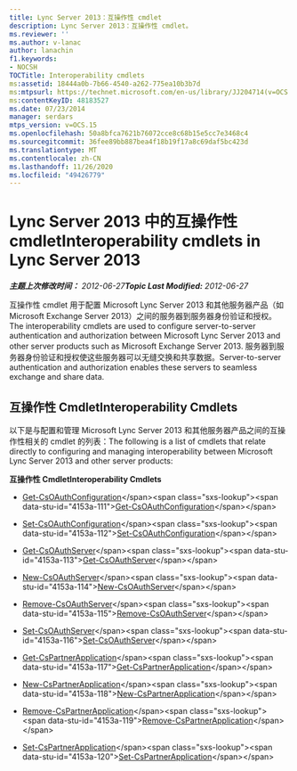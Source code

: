```yaml
---
title: Lync Server 2013：互操作性 cmdlet
description: Lync Server 2013：互操作性 cmdlet。
ms.reviewer: ''
ms.author: v-lanac
author: lanachin
f1.keywords:
- NOCSH
TOCTitle: Interoperability cmdlets
ms:assetid: 18444a0b-7b66-4540-a262-775ea10b3b7d
ms:mtpsurl: https://technet.microsoft.com/en-us/library/JJ204714(v=OCS.15)
ms:contentKeyID: 48183527
ms.date: 07/23/2014
manager: serdars
mtps_version: v=OCS.15
ms.openlocfilehash: 50a8bfca7621b76072cce8c68b15e5cc7e3468c4
ms.sourcegitcommit: 36fee89bb887bea4f18b19f17a8c69daf5bc423d
ms.translationtype: MT
ms.contentlocale: zh-CN
ms.lasthandoff: 11/26/2020
ms.locfileid: "49426779"
---
```

# <a name="interoperability-cmdlets-in-lync-server-2013"></a><span data-ttu-id="4153a-103">Lync Server 2013 中的互操作性 cmdlet</span><span class="sxs-lookup"><span data-stu-id="4153a-103">Interoperability cmdlets in Lync Server 2013</span></span>

<div data-xmlns="http://www.w3.org/1999/xhtml">

<div class="topic" data-xmlns="http://www.w3.org/1999/xhtml" data-msxsl="urn:schemas-microsoft-com:xslt" data-cs="https://msdn.microsoft.com/">

<div data-asp="https://msdn2.microsoft.com/asp">



</div>

<div id="mainSection">

<div id="mainBody"><span data-ttu-id="4153a-104">

<span> </span></span><span class="sxs-lookup"><span data-stu-id="4153a-104">

<span> </span></span></span>

<span data-ttu-id="4153a-105">_**主题上次修改时间：** 2012-06-27_</span><span class="sxs-lookup"><span data-stu-id="4153a-105">_**Topic Last Modified:** 2012-06-27_</span></span>

<span data-ttu-id="4153a-106">互操作性 cmdlet 用于配置 Microsoft Lync Server 2013 和其他服务器产品（如 Microsoft Exchange Server 2013）之间的服务器到服务器身份验证和授权。</span><span class="sxs-lookup"><span data-stu-id="4153a-106">The interoperability cmdlets are used to configure server-to-server authentication and authorization between Microsoft Lync Server 2013 and other server products such as Microsoft Exchange Server 2013.</span></span> <span data-ttu-id="4153a-107">服务器到服务器身份验证和授权使这些服务器可以无缝交换和共享数据。</span><span class="sxs-lookup"><span data-stu-id="4153a-107">Server-to-server authentication and authorization enables these servers to seamless exchange and share data.</span></span>

<div>

## <a name="interoperability-cmdlets"></a><span data-ttu-id="4153a-108">互操作性 Cmdlet</span><span class="sxs-lookup"><span data-stu-id="4153a-108">Interoperability Cmdlets</span></span>

<span data-ttu-id="4153a-109">以下是与配置和管理 Microsoft Lync Server 2013 和其他服务器产品之间的互操作性相关的 cmdlet 的列表：</span><span class="sxs-lookup"><span data-stu-id="4153a-109">The following is a list of cmdlets that relate directly to configuring and managing interoperability between Microsoft Lync Server 2013 and other server products:</span></span>

<span data-ttu-id="4153a-110">**互操作性 Cmdlet**</span><span class="sxs-lookup"><span data-stu-id="4153a-110">**Interoperability Cmdlets**</span></span>

  - <span data-ttu-id="4153a-111">[Get-CsOAuthConfiguration](https://technet.microsoft.com/library/JJ205155(v=OCS.15))</span><span class="sxs-lookup"><span data-stu-id="4153a-111">[Get-CsOAuthConfiguration](https://technet.microsoft.com/library/JJ205155(v=OCS.15))</span></span>

  - <span data-ttu-id="4153a-112">[Set-CsOAuthConfiguration](https://technet.microsoft.com/library/JJ204841(v=OCS.15))</span><span class="sxs-lookup"><span data-stu-id="4153a-112">[Set-CsOAuthConfiguration](https://technet.microsoft.com/library/JJ204841(v=OCS.15))</span></span>

<!-- end list -->

  - <span data-ttu-id="4153a-113">[Get-CsOAuthServer](https://technet.microsoft.com/library/JJ205238(v=OCS.15))</span><span class="sxs-lookup"><span data-stu-id="4153a-113">[Get-CsOAuthServer](https://technet.microsoft.com/library/JJ205238(v=OCS.15))</span></span>

  - <span data-ttu-id="4153a-114">[New-CsOAuthServer](https://technet.microsoft.com/library/JJ205206(v=OCS.15))</span><span class="sxs-lookup"><span data-stu-id="4153a-114">[New-CsOAuthServer](https://technet.microsoft.com/library/JJ205206(v=OCS.15))</span></span>

  - <span data-ttu-id="4153a-115">[Remove-CsOAuthServer](https://technet.microsoft.com/library/JJ205408(v=OCS.15))</span><span class="sxs-lookup"><span data-stu-id="4153a-115">[Remove-CsOAuthServer](https://technet.microsoft.com/library/JJ205408(v=OCS.15))</span></span>

  - <span data-ttu-id="4153a-116">[Set-CsOAuthServer](https://technet.microsoft.com/library/JJ204896(v=OCS.15))</span><span class="sxs-lookup"><span data-stu-id="4153a-116">[Set-CsOAuthServer](https://technet.microsoft.com/library/JJ204896(v=OCS.15))</span></span>

<!-- end list -->

  - <span data-ttu-id="4153a-117">[Get-CsPartnerApplication](https://technet.microsoft.com/library/JJ205128(v=OCS.15))</span><span class="sxs-lookup"><span data-stu-id="4153a-117">[Get-CsPartnerApplication](https://technet.microsoft.com/library/JJ205128(v=OCS.15))</span></span>

  - <span data-ttu-id="4153a-118">[New-CsPartnerApplication](https://technet.microsoft.com/library/JJ204628(v=OCS.15))</span><span class="sxs-lookup"><span data-stu-id="4153a-118">[New-CsPartnerApplication](https://technet.microsoft.com/library/JJ204628(v=OCS.15))</span></span>

  - <span data-ttu-id="4153a-119">[Remove-CsPartnerApplication](https://technet.microsoft.com/library/JJ204820(v=OCS.15))</span><span class="sxs-lookup"><span data-stu-id="4153a-119">[Remove-CsPartnerApplication](https://technet.microsoft.com/library/JJ204820(v=OCS.15))</span></span>

  - <span data-ttu-id="4153a-120">[Set-CsPartnerApplication](https://technet.microsoft.com/library/JJ204755(v=OCS.15))</span><span class="sxs-lookup"><span data-stu-id="4153a-120">[Set-CsPartnerApplication](https://technet.microsoft.com/library/JJ204755(v=OCS.15))</span></span>

<span data-ttu-id="4153a-121"></div>

</div>

<span> </span>

</div>

</div>

</span><span class="sxs-lookup"><span data-stu-id="4153a-121"></div>

</div>

<span> </span>

</div>

</div>

</span></span></div>

